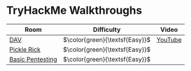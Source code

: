 # TryHackMe Walkthroughs

| Room | Difficulty | Video |
|--------------|------------------|-----------|
|<a href="https://cyb3r-phantom.gitbook.io/dav/" target="_blank">DAV</a>|$\color{green}{\textsf{Easy}}$|[YouTube]()|
|[Pickle Rick](https://cyb3r-phantom.gitbook.io/pickle-rick/)|$\color{green}{\textsf{Easy}}$|
|[Basic Pentesting](https://cyb3r-phantom.gitbook.io/basic-pentesting/)|$\color{green}{\textsf{Easy}}$|
